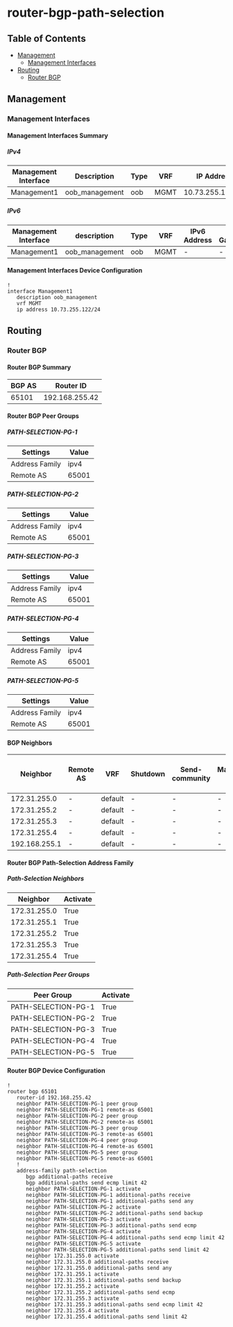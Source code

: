 # router-bgp-path-selection

## Table of Contents

- [Management](#management)
  - [Management Interfaces](#management-interfaces)
- [Routing](#routing)
  - [Router BGP](#router-bgp)

## Management

### Management Interfaces

#### Management Interfaces Summary

##### IPv4

| Management Interface | Description | Type | VRF | IP Address | Gateway |
| -------------------- | ----------- | ---- | --- | ---------- | ------- |
| Management1 | oob_management | oob | MGMT | 10.73.255.122/24 | 10.73.255.2 |

##### IPv6

| Management Interface | description | Type | VRF | IPv6 Address | IPv6 Gateway |
| -------------------- | ----------- | ---- | --- | ------------ | ------------ |
| Management1 | oob_management | oob | MGMT | - | - |

#### Management Interfaces Device Configuration

```eos
!
interface Management1
   description oob_management
   vrf MGMT
   ip address 10.73.255.122/24
```

## Routing

### Router BGP

#### Router BGP Summary

| BGP AS | Router ID |
| ------ | --------- |
| 65101 | 192.168.255.42 |

#### Router BGP Peer Groups

##### PATH-SELECTION-PG-1

| Settings | Value |
| -------- | ----- |
| Address Family | ipv4 |
| Remote AS | 65001 |

##### PATH-SELECTION-PG-2

| Settings | Value |
| -------- | ----- |
| Address Family | ipv4 |
| Remote AS | 65001 |

##### PATH-SELECTION-PG-3

| Settings | Value |
| -------- | ----- |
| Address Family | ipv4 |
| Remote AS | 65001 |

##### PATH-SELECTION-PG-4

| Settings | Value |
| -------- | ----- |
| Address Family | ipv4 |
| Remote AS | 65001 |

##### PATH-SELECTION-PG-5

| Settings | Value |
| -------- | ----- |
| Address Family | ipv4 |
| Remote AS | 65001 |

#### BGP Neighbors

| Neighbor | Remote AS | VRF | Shutdown | Send-community | Maximum-routes | Allowas-in | BFD | RIB Pre-Policy Retain | Route-Reflector Client | Passive | TTL Max Hops |
| -------- | --------- | --- | -------- | -------------- | -------------- | ---------- | --- | --------------------- | ---------------------- | ------- | ------------ |
| 172.31.255.0 | - | default | - | - | - | - | - | - | - | - | - |
| 172.31.255.2 | - | default | - | - | - | - | - | - | - | - | - |
| 172.31.255.3 | - | default | - | - | - | - | - | - | - | - | - |
| 172.31.255.4 | - | default | - | - | - | - | - | - | - | - | - |
| 192.168.255.1 | - | default | - | - | - | - | - | - | - | - | - |

#### Router BGP Path-Selection Address Family

##### Path-Selection Neighbors

| Neighbor | Activate |
| -------- | -------- |
| 172.31.255.0 | True |
| 172.31.255.1 | True |
| 172.31.255.2 | True |
| 172.31.255.3 | True |
| 172.31.255.4 | True |

##### Path-Selection Peer Groups

| Peer Group | Activate |
| ---------- | -------- |
| PATH-SELECTION-PG-1 | True |
| PATH-SELECTION-PG-2 | True |
| PATH-SELECTION-PG-3 | True |
| PATH-SELECTION-PG-4 | True |
| PATH-SELECTION-PG-5 | True |

#### Router BGP Device Configuration

```eos
!
router bgp 65101
   router-id 192.168.255.42
   neighbor PATH-SELECTION-PG-1 peer group
   neighbor PATH-SELECTION-PG-1 remote-as 65001
   neighbor PATH-SELECTION-PG-2 peer group
   neighbor PATH-SELECTION-PG-2 remote-as 65001
   neighbor PATH-SELECTION-PG-3 peer group
   neighbor PATH-SELECTION-PG-3 remote-as 65001
   neighbor PATH-SELECTION-PG-4 peer group
   neighbor PATH-SELECTION-PG-4 remote-as 65001
   neighbor PATH-SELECTION-PG-5 peer group
   neighbor PATH-SELECTION-PG-5 remote-as 65001
   !
   address-family path-selection
      bgp additional-paths receive
      bgp additional-paths send ecmp limit 42
      neighbor PATH-SELECTION-PG-1 activate
      neighbor PATH-SELECTION-PG-1 additional-paths receive
      neighbor PATH-SELECTION-PG-1 additional-paths send any
      neighbor PATH-SELECTION-PG-2 activate
      neighbor PATH-SELECTION-PG-2 additional-paths send backup
      neighbor PATH-SELECTION-PG-3 activate
      neighbor PATH-SELECTION-PG-3 additional-paths send ecmp
      neighbor PATH-SELECTION-PG-4 activate
      neighbor PATH-SELECTION-PG-4 additional-paths send ecmp limit 42
      neighbor PATH-SELECTION-PG-5 activate
      neighbor PATH-SELECTION-PG-5 additional-paths send limit 42
      neighbor 172.31.255.0 activate
      neighbor 172.31.255.0 additional-paths receive
      neighbor 172.31.255.0 additional-paths send any
      neighbor 172.31.255.1 activate
      neighbor 172.31.255.1 additional-paths send backup
      neighbor 172.31.255.2 activate
      neighbor 172.31.255.2 additional-paths send ecmp
      neighbor 172.31.255.3 activate
      neighbor 172.31.255.3 additional-paths send ecmp limit 42
      neighbor 172.31.255.4 activate
      neighbor 172.31.255.4 additional-paths send limit 42
```
